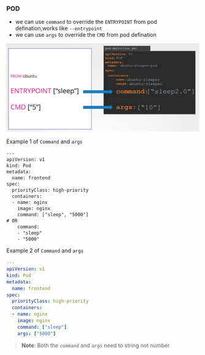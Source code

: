 ### POD

- we can use `command` to override the `ENTRYPOINT` from pod defination,works like `--entrypoint`
- we can use `args` to override the `CMD` from pod defination

![alt text](image-6.png)

Example 1 of `Command` and `args`

```
---
apiVersion: v1
kind: Pod
metadata:
  name: frontend
spec:
  priorityClass: high-priority
  containers:
  - name: nginx
    image: nginx
    command: ["sleep", "5000"]
# OR
    command:
    - "sleep"
    - "5000"
```

Example 2 of `Command` and `args`

```yml
---
apiVersion: v1
kind: Pod
metadata:
  name: frontend
spec:
  priorityClass: high-priority
  containers:
  - name: nginx
    image: nginx
    command: ["sleep"]
    args: ["5000"]
```

> **Note**:
> Both the `command` and `args` need to string not number
